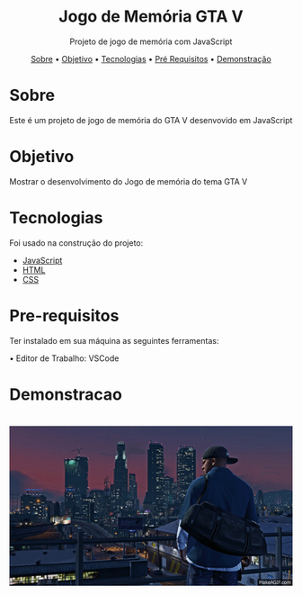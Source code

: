 <h1 align="center">Jogo de Memória GTA V</h1>

<p align="center">Projeto de jogo de memória com JavaScript</p>


<p align="center"> 
 <a href="#sobre">Sobre</a> •
 <a href="#objetivo">Objetivo</a> •
 <a href="#tecnologias">Tecnologias</a> • 
 <a href="#pre-requisitos">Pré Requisitos</a> • 
 <a href="#demonstracao">Demonstração</a>
 
</p>

# Sobre
<p>Este é um projeto de jogo de memória do GTA V desenvovido em JavaScript </p>

# Objetivo
<p>
 Mostrar o desenvolvimento do Jogo de memória do tema GTA V 
</p>

# Tecnologias
<p>Foi usado na construção do projeto:

- [JavaScript](https://www.javascript.com/)
- [HTML](https://www.w3schools.com/html/)
- [CSS](https://www.w3schools.com/css/)


</p>

# Pre-requisitos
<p>Ter instalado em sua máquina as seguintes ferramentas:

•  Editor de Trabalho: VSCode

</p>

# Demonstracao

<h1 align="center">
  <img alt="Portfólio" title="#Portfólio" src="./TAL.gif" />
</h1>



